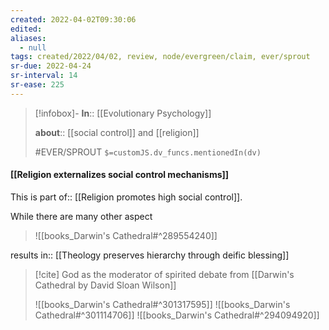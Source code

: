 ```yaml
---
created: 2022-04-02T09:30:06 
edited: 
aliases:
  - null
tags: created/2022/04/02, review, node/evergreen/claim, ever/sprout
sr-due: 2022-04-24
sr-interval: 14
sr-ease: 225
---
```


> [!infobox]- 
> **In**:: [[Evolutionary Psychology]]
> 
> **about**:: [[social control]] and [[religion]]
> 
> #EVER/SPROUT `$=customJS.dv_funcs.mentionedIn(dv)`

#### [[Religion externalizes social control mechanisms]] 

This is 
part of:: [[Religion promotes high social control]].

While there are many other aspect
> ![[books_Darwin's Cathedral#^289554240]]

results in:: [[Theology preserves hierarchy through deific blessing]]

> [!cite] God as the moderator of spirited debate from [[Darwin's Cathedral by David Sloan Wilson]]
> 
> ![[books_Darwin's Cathedral#^301317595]]
> ![[books_Darwin's Cathedral#^301114706]]
> ![[books_Darwin's Cathedral#^294094920]]
